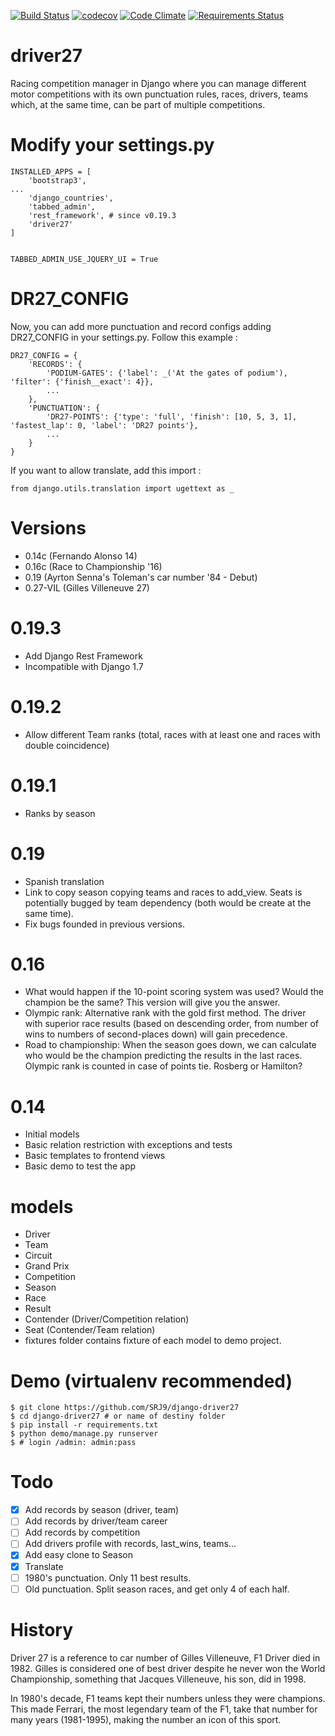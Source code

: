 [![Build
Status](https://travis-ci.org/SRJ9/django-driver27.svg?branch=develop)](https://travis-ci.org/SRJ9/django-driver27)
[![codecov](https://codecov.io/gh/SRJ9/django-driver27/branch/develop/graph/badge.svg)](https://codecov.io/gh/SRJ9/django-driver27)
[![Code
Climate](https://codeclimate.com/github/SRJ9/django-driver27/badges/gpa.svg)](https://codeclimate.com/github/SRJ9/django-driver27)
[![Requirements
Status](https://requires.io/github/SRJ9/django-driver27/requirements.svg?branch=develop)](https://requires.io/github/SRJ9/django-driver27/requirements/?branch=develop)

driver27
========

Racing competition manager in Django where you can manage different
motor competitions with its own punctuation rules, races, drivers, teams
which, at the same time, can be part of multiple competitions.

Modify your settings.py
=======================

    INSTALLED_APPS = [
        'bootstrap3',
    ...
        'django_countries',
        'tabbed_admin',
        'rest_framework', # since v0.19.3
        'driver27'
    ]


    TABBED_ADMIN_USE_JQUERY_UI = True

DR27\_CONFIG
============

Now, you can add more punctuation and record configs adding DR27\_CONFIG
in your settings.py. Follow this example :

    DR27_CONFIG = {
        'RECORDS': {
            'PODIUM-GATES': {'label': _('At the gates of podium'), 'filter': {'finish__exact': 4}},
            ...
        },
        'PUNCTUATION': {
            'DR27-POINTS': {'type': 'full', 'finish': [10, 5, 3, 1], 'fastest_lap': 0, 'label': 'DR27 points'},
            ...
        }
    }

If you want to allow translate, add this import :

    from django.utils.translation import ugettext as _

Versions
========

-   0.14c (Fernando Alonso 14)
-   0.16c (Race to Championship '16)
-   0.19 (Ayrton Senna's Toleman's car number '84 - Debut)
-   0.27-VIL (Gilles Villeneuve 27)

0.19.3
======
-   Add Django Rest Framework
-   Incompatible with Django 1.7

0.19.2
======

-   Allow different Team ranks (total, races with at least one and races with double coincidence)

0.19.1
======

-   Ranks by season

0.19
====

-   Spanish translation
-   Link to copy season copying teams and races to add\_view. Seats is
    potentially bugged by team dependency (both would be create at the
    same time).
-   Fix bugs founded in previous versions.

0.16
====

-   What would happen if the 10-point scoring system was used? Would the
    champion be the same? This version will give you the answer.
-   Olympic rank: Alternative rank with the gold first method. The
    driver with superior race results (based on descending order, from
    number of wins to numbers of second-places down) will gain
    precedence.
-   Road to championship: When the season goes down, we can calculate
    who would be the champion predicting the results in the last races.
    Olympic rank is counted in case of points tie. Rosberg or Hamilton?

0.14
====

-   Initial models
-   Basic relation restriction with exceptions and tests
-   Basic templates to frontend views
-   Basic demo to test the app

models
======

-   Driver
-   Team
-   Circuit
-   Grand Prix
-   Competition
-   Season
-   Race
-   Result
-   Contender (Driver/Competition relation)
-   Seat (Contender/Team relation)
-   fixtures folder contains fixture of each model to demo project.

Demo (virtualenv recommended)
=============================

~~~~ {.sourceCode .bash}
$ git clone https://github.com/SRJ9/django-driver27
$ cd django-driver27 # or name of destiny folder
$ pip install -r requirements.txt
$ python demo/manage.py runserver
$ # login /admin: admin:pass
~~~~

Todo
====

-   [x] Add records by season (driver, team)
-   [ ] Add records by driver/team career
-   [ ] Add records by competition
-   [ ] Add drivers profile with records, last\_wins, teams...
-   [x] Add easy clone to Season
-   [x] Translate
-   [ ] 1980's punctuation. Only 11 best results.
-   [ ] Old punctuation. Split season races, and get only 4 of each
    half.

History
=======

Driver 27 is a reference to car number of Gilles Villeneuve, F1 Driver
died in 1982. Gilles is considered one of best driver despite he never
won the World Championship, something that Jacques Villeneuve, his son,
did in 1998.

In 1980's decade, F1 teams kept their numbers unless they were
champions. This made Ferrari, the most legendary team of the F1, take
that number for many years (1981-1995), making the number an icon of
this sport.
